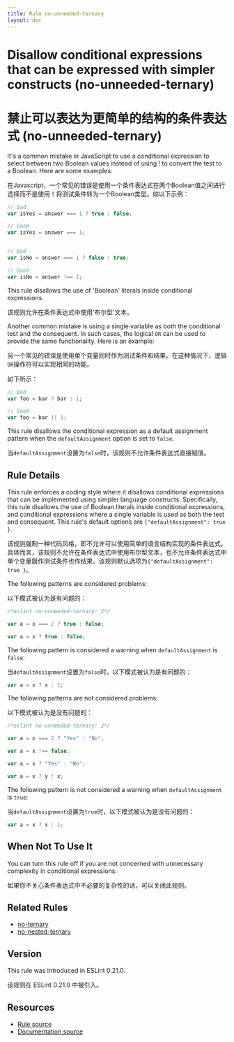 ```yaml
---
title: Rule no-unneeded-ternary
layout: doc
---
```

<!-- Note: No pull requests accepted for this file. See README.md in the root directory for details. -->

# Disallow conditional expressions that can be expressed with simpler constructs (no-unneeded-ternary)

# 禁止可以表达为更简单的结构的条件表达式 (no-unneeded-ternary)

It's a common mistake in JavaScript to use a conditional expression to select between two Boolean values instead of using ! to convert the test to a Boolean.
Here are some examples:

在Javascript，一个常见的错误是使用一个条件表达式在两个Boolean值之间进行选择而不是使用！将测试条件转为一个Boolean类型。如以下示例：

```js
// Bad
var isYes = answer === 1 ? true : false;

// Good
var isYes = answer === 1;


// Bad
var isNo = answer === 1 ? false : true;

// Good
var isNo = answer !== 1;
```

This rule disallows the use of 'Boolean' literals inside conditional expressions.

该规则允许在条件表达式中使用'布尔型'文本。

Another common mistake is using a single variable as both the conditional test and the consequent. In such cases, the logical `OR` can be used to provide the same functionality.
Here is an example:

另一个常见的错误是使用单个变量同时作为测试条件和结果。在这种情况下，逻辑 `OR`操作符可以实现相同的功能。

如下所示：

```js
// Bad
var foo = bar ? bar : 1;

// Good
var foo = bar || 1;
```

This rule disallows the conditional expression as a default assignment pattern when the `defaultAssignment` option is set to `false`.

当`defaultAssignment`设置为`false`时，该规则不允许条件表达式直接赋值。

## Rule Details

This rule enforces a coding style where it disallows conditional expressions that can be implemented using simpler language constructs. Specifically, this rule disallows the use of Boolean literals inside conditional expressions, and conditional expressions where a single variable is used as both the test and consequent. This rule's default options are `{"defaultAssignment": true }`.

该规则强制一种代码风格，即不允许可以使用简单的语言结构实现的条件表达式。具体而言，该规则不允许在条件表达式中使用布尔型文本，也不允许条件表达式中单个变量既作测试条件也作结果。该规则默认选项为`{"defaultAssignment": true }`。

The following patterns are considered problems:

以下模式被认为是有问题的：

```js
/*eslint no-unneeded-ternary: 2*/

var a = x === 2 ? true : false;

var a = x ? true : false;
```

The following pattern is considered a warning when `defaultAssignment` is `false`:

当`defaultAssignment`设置为`false`时，以下模式被认为是有问题的：

```js
var a = x ? x : 1;
```

The following patterns are not considered problems:

以下模式被认为是没有问题的：

```js
/*eslint no-unneeded-ternary: 2*/

var a = x === 2 ? "Yes" : "No";

var a = x !== false;

var a = x ? "Yes" : "No";

var a = x ? y : x;
```

The following pattern is not considered a warning when `defaultAssignment` is `true`:

当`defaultAssignment`设置为`true`时，以下模式被认为是没有问题的：

```js
var a = x ? x : 1;
```

## When Not To Use It

You can turn this rule off if you are not concerned with unnecessary complexity in conditional expressions.

如果你不关心条件表达式中不必要的复杂性的话，可以关闭此规则。

## Related Rules

* [no-ternary](no-ternary)
* [no-nested-ternary](no-nested-ternary)

## Version

This rule was introduced in ESLint 0.21.0.

该规则在 ESLint 0.21.0 中被引入。

## Resources

* [Rule source](https://github.com/eslint/eslint/tree/master/lib/rules/no-unneeded-ternary.js)
* [Documentation source](https://github.com/eslint/eslint/tree/master/docs/rules/no-unneeded-ternary.md)
